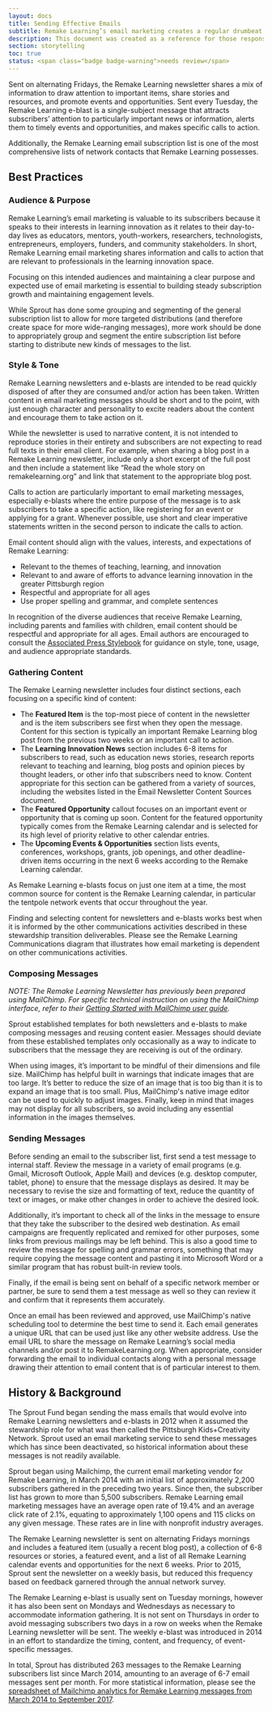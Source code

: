```yaml
---
layout: docs
title: Sending Effective Emails
subtitle: Remake Learning’s email marketing creates a regular drumbeat of information and knowledge exchange within the Remake Learning network.
description: This document was created as a reference for those responsible for managing the distribution of email newsletters, event alerts, and other e-blasts to Remake Learning subscribers. It provides a description of the value of Remake Learning’s email marketing, a historical account of the strategy used to date, and instructional guidance for creating high-quality email marketing messages. It is intended to be useful for anyone who is composing and sending mass email on behalf of Remake Learning.
section: storytelling
toc: true
status: <span class="badge badge-warning">needs review</span>
---
```


Sent on alternating Fridays, the Remake Learning newsletter shares a mix of information to draw attention to important items, share stories and resources, and promote events and opportunities. Sent every Tuesday, the Remake Learning e-blast is a single-subject message that attracts subscribers’ attention to particularly important news or information, alerts them to timely events and opportunities, and makes specific calls to action.

Additionally, the Remake Learning email subscription list is one of the most comprehensive lists of network contacts that Remake Learning possesses.

## Best Practices

### Audience & Purpose

Remake Learning’s email marketing is valuable to its subscribers because it speaks to their interests in learning innovation as it relates to their day-to-day lives as educators, mentors, youth-workers, researchers, technologists, entrepreneurs, employers, funders, and community stakeholders. In short, Remake Learning email marketing shares information and calls to action that are relevant to professionals in the learning innovation space.

Focusing on this intended audiences and maintaining a clear purpose and expected use of email marketing is essential to building steady subscription growth and maintaining engagement levels.

While Sprout has done some grouping and segmenting of the general subscription list to allow for more targeted distributions (and therefore create space for more wide-ranging messages), more work should be done to appropriately group and segment the entire subscription list before starting to distribute new kinds of messages to the list.

### Style & Tone

Remake Learning newsletters and e-blasts are intended to be read quickly disposed of after they are consumed and/or action has been taken. Written content in email marketing messages should be short and to the point, with just enough character and personality to excite readers about the content and encourage them to take action on it.

While the newsletter is used to narrative content, it is not intended to reproduce stories in their entirety and subscribers are not expecting to read full texts in their email client. For example, when sharing a blog post in a Remake Learning newsletter, include only a short excerpt of the full post and then include a statement like “Read the whole story on remakelearning.org” and link that statement to the appropriate blog post.

Calls to action are particularly important to email marketing messages, especially e-blasts where the entire purpose of the message is to ask subscribers to take a specific action, like registering for an event or applying for a grant. Whenever possible, use short and clear imperative statements written in the second person to indicate the calls to action.

Email content should align with the values, interests, and expectations of Remake Learning:

* Relevant to the themes of teaching, learning, and innovation
* Relevant to and aware of efforts to advance learning innovation in the greater Pittsburgh region
* Respectful and appropriate for all ages
* Use proper spelling and grammar, and complete sentences

In recognition of the diverse audiences that receive Remake Learning, including parents and families with children, email content should be respectful and appropriate for all ages. Email authors are encouraged to consult the [Associated Press Stylebook](https://www.apstylebook.com/) for guidance on style, tone, usage, and audience appropriate standards.

### Gathering Content

The Remake Learning newsletter includes four distinct sections, each focusing on a specific kind of content:

* The **Featured Item** is the top-most piece of content in the newsletter and is the item subscribers see first when they open the message. Content for this section is typically an important Remake Learning blog post from the previous two weeks or an important call to action.
* The **Learning Innovation News** section includes 6-8 items for subscribers to read, such as education news stories, research reports relevant to teaching and learning, blog posts and opinion pieces by thought leaders, or other info that subscribers need to know. Content appropriate for this section can be gathered from a variety of sources, including the websites listed in the Email Newsletter Content Sources document.
* The **Featured Opportunity** callout focuses on an important event or opportunity that is coming up soon. Content for the featured opportunity typically comes from the Remake Learning calendar and is selected for its high level of priority relative to other calendar entries.
* The **Upcoming Events & Opportunities** section lists events, conferences, workshops, grants, job openings, and other deadline-driven items occurring in the next 6 weeks according to the Remake Learning calendar.  

As Remake Learning e-blasts focus on just one item at a time, the most common source for content is the Remake Learning calendar, in particular the tentpole network events that occur throughout the year.

Finding and selecting content for newsletters and e-blasts works best when it is informed by the other communications activities described in these stewardship transition deliverables. Please see the Remake Learning Communications diagram that illustrates how email marketing is dependent on other communications activities.

### Composing Messages

_NOTE: The Remake Learning Newsletter has previously been prepared using MailChimp. For specific technical instruction on using the MailChimp interface, refer to their [Getting Started with MailChimp user guide](https://mailchimp.com/resources/guides/getting-started-with-mailchimp/)._

Sprout established templates for both newsletters and e-blasts to make composing messages and reusing content easier. Messages should deviate from these established templates only occasionally as a way to indicate to subscribers that the message they are receiving is out of the ordinary.

When using images, it’s important to be mindful of their dimensions and file size. MailChimp has helpful built in warnings that indicate images that are too large. It’s better to reduce the size of an image that is too big than it is to expand an image that is too small. Plus, MailChimp's native image editor can be used to quickly to adjust images. Finally, keep in mind that images may not display for all subscribers, so avoid including any essential information in the images themselves.

### Sending Messages

Before sending an email to the subscriber list, first send a test message to internal staff. Review the message in a variety of email programs (e.g. Gmail, Microsoft Outlook, Apple Mail) and devices (e.g. desktop computer, tablet, phone) to ensure that the message displays as desired. It may be necessary to revise the size and formatting of text, reduce the quantity of text or images, or make other changes in order to achieve the desired look.

Additionally, it’s important to check all of the links in the message to ensure that they take the subscriber to the desired web destination. As email campaigns are frequently replicated and remixed for other purposes, some links from previous mailings may be left behind. This is also a good time to review the message for spelling and grammar errors, something that may require copying the message content and pasting it into Microsoft Word or a similar program that has robust built-in review tools.

Finally, if the email is being sent on behalf of a specific network member or partner, be sure to send them a test message as well so they can review it and confirm that it represents them accurately.

Once an email has been reviewed and approved, use MailChimp's native scheduling tool to determine the best time to send it. Each email generates a unique URL that can be used just like any other website address. Use the email URL to share the message on Remake Learning’s social media channels and/or post it to RemakeLearning.org.
When appropriate, consider forwarding the email to individual contacts along with a personal message drawing their attention to email content that is of particular interest to them.

## History & Background

The Sprout Fund began sending the mass emails that would evolve into Remake Learning newsletters and e-blasts in 2012 when it assumed the stewardship role for what was then called the Pittsburgh Kids+Creativity Network. Sprout used an email marketing service to send these messages which has since been deactivated, so historical information about these messages is not readily available.

Sprout began using Mailchimp, the current email marketing vendor for Remake Learning, in March 2014 with an initial list of approximately 2,200 subscribers gathered in the preceding two years. Since then, the subscriber list has grown to more than 5,500 subscribers. Remake Learning email marketing messages have an average open rate of 19.4% and an average click rate of 2.1%, equating to approximately 1,100 opens and 115 clicks on any given message. These rates are in line with nonprofit industry averages.

The Remake Learning newsletter is sent on alternating Fridays mornings and includes a featured item (usually a recent blog post), a collection of 6-8 resources or stories, a featured event, and a list of all Remake Learning calendar events and opportunities for the next 6 weeks. Prior to 2015, Sprout sent the newsletter on a weekly basis, but reduced this frequency based on feedback garnered through the annual network survey.

The Remake Learning e-blast is usually sent on Tuesday mornings, however it has also been sent on Mondays and Wednesdays as necessary to accommodate information gathering. It is not sent on Thursdays in order to avoid messaging subscribers two days in a row on weeks when the Remake Learning newsletter will be sent. The weekly e-blast was introduced in 2014 in an effort to standardize the timing, content, and frequency, of event-specific messages.

In total, Sprout has distributed 263 messages to the Remake Learning subscribers list since March 2014, amounting to an average of 6-7 email messages sent per month. For more statistical information, please see the [spreadsheet of Mailchimp analytics for Remake Learning messages from March 2014 to September 2017](https://drive.google.com/open?id=1JRSU4-AaEtHCLNQs0pkqCOGq9CX2_K2WowQ4-z0TsTg).
